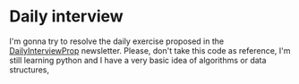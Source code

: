 # Daily interview

I'm gonna try to resolve the daily exercise proposed in the [DailyInterviewProp](ttps://www.techseries.dev/daily) newsletter.
Please, don't take this code as reference, I'm still learning python and I have a very basic idea of algorithms or data structures,
